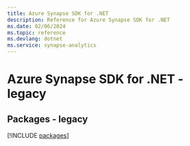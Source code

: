 ```yaml
---
title: Azure Synapse SDK for .NET
description: Reference for Azure Synapse SDK for .NET
ms.date: 02/06/2024
ms.topic: reference
ms.devlang: dotnet
ms.service: synapse-analytics
---
```

# Azure Synapse SDK for .NET - legacy
## Packages - legacy
[!INCLUDE [packages](synapse-index.md)]